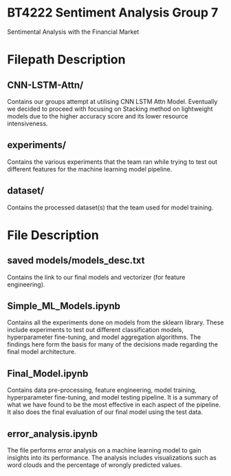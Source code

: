 # BT4222 Sentiment Analysis Group 7
Sentimental Analysis with the Financial Market

# Filepath Description

## CNN-LSTM-Attn/
Contains our groups attempt at utilising CNN LSTM Attn Model. Eventually we decided to proceed with focusing on Stacking method on lightweight models due to the higher accuracy score and its lower resource intensiveness.

## experiments/
Contains the various experiments that the team ran while trying to test out different features for the machine learning model pipeline.

## dataset/
Contains the processed dataset(s) that the team used for model training.

# File Description

## saved models/models_desc.txt
Contains the link to our final models and vectorizer (for feature engineering).

## Simple_ML_Models.ipynb
Contains all the experiments done on models from the sklearn library. These include experiments to test out different classification models, hyperparameter fine-tuning, and model aggregation algorithms. The findings here form the basis for many of the decisions made regarding the final model architecture.

## Final_Model.ipynb
Contains data pre-processing, feature engineering, model training, hyperparameter fine-tuning, and model testing pipeline. It is a summary of what we have found to be the most effective in each aspect of the pipeline. It also does the final evaluation of our final model using the test data. 

## error_analysis.ipynb
The file performs error analysis on a machine learning model to gain insights into its performance. The analysis includes visualizations such as word clouds and the percentage of wrongly predicted values.


